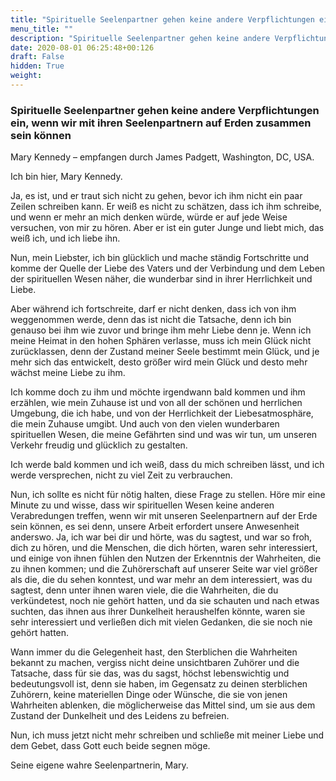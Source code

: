 ```yaml
---
title: "Spirituelle Seelenpartner gehen keine andere Verpflichtungen ein, wenn wir mit ihren Seelenpartnern auf Erden zusammen sein können"
menu_title: ""
description: "Spirituelle Seelenpartner gehen keine andere Verpflichtungen ein, wenn wir mit ihren Seelenpartnern auf Erden zusammen sein können"
date: 2020-08-01 06:25:48+00:126
draft: False
hidden: True
weight:
---
```

### Spirituelle Seelenpartner gehen keine andere Verpflichtungen ein, wenn wir mit ihren Seelenpartnern auf Erden zusammen sein können

Mary Kennedy – empfangen durch James Padgett, Washington, DC, USA.

Ich bin hier, Mary Kennedy.

Ja, es ist, und er traut sich nicht zu gehen, bevor ich ihm nicht ein paar Zeilen schreiben kann. Er weiß es nicht zu schätzen, dass ich ihm schreibe, und wenn er mehr an mich denken würde, würde er auf jede Weise versuchen, von mir zu hören. Aber er ist ein guter Junge und liebt mich, das weiß ich, und ich liebe ihn.

Nun, mein Liebster, ich bin glücklich und mache ständig Fortschritte und komme der Quelle der Liebe des Vaters und der Verbindung und dem Leben der spirituellen Wesen näher, die wunderbar sind in ihrer Herrlichkeit und Liebe.

Aber während ich fortschreite, darf er nicht denken, dass ich von ihm weggenommen werde, denn das ist nicht die Tatsache, denn ich bin genauso bei ihm wie zuvor und bringe ihm mehr Liebe denn je. Wenn ich meine Heimat in den hohen Sphären verlasse, muss ich mein Glück nicht zurücklassen, denn der Zustand meiner Seele bestimmt mein Glück, und je mehr sich das entwickelt, desto größer wird mein Glück und desto mehr wächst meine Liebe zu ihm.

Ich komme doch zu ihm und möchte irgendwann bald kommen und ihm erzählen, wie mein Zuhause ist und von all der schönen und herrlichen Umgebung, die ich habe, und von der Herrlichkeit der Liebesatmosphäre, die mein Zuhause umgibt. Und auch von den vielen wunderbaren spirituellen Wesen, die meine Gefährten sind und was wir tun, um unseren Verkehr freudig und glücklich zu gestalten.

Ich werde bald kommen und ich weiß, dass du mich schreiben lässt, und ich werde versprechen, nicht zu viel Zeit zu verbrauchen.

Nun, ich sollte es nicht für nötig halten, diese Frage zu stellen. Höre mir eine Minute zu und wisse, dass wir spirituellen Wesen keine anderen Verabredungen treffen, wenn wir mit unseren Seelenpartnern auf der Erde sein können, es sei denn, unsere Arbeit erfordert unsere Anwesenheit anderswo. Ja, ich war bei dir und hörte, was du sagtest, und war so froh, dich zu hören, und die Menschen, die dich hörten, waren sehr interessiert, und einige von ihnen fühlen den Nutzen der Erkenntnis der Wahrheiten, die zu ihnen kommen; und die Zuhörerschaft auf unserer Seite war viel größer als die, die du sehen konntest, und war mehr an dem interessiert, was du sagtest, denn unter ihnen waren viele, die die Wahrheiten, die du verkündetest, noch nie gehört hatten, und da sie schauten und nach etwas suchten, das ihnen aus ihrer Dunkelheit heraushelfen könnte, waren sie sehr interessiert und verließen dich mit vielen Gedanken, die sie noch nie gehört hatten.

Wann immer du die Gelegenheit hast, den Sterblichen die Wahrheiten bekannt zu machen, vergiss nicht deine unsichtbaren Zuhörer und die Tatsache, dass für sie das, was du sagst, höchst lebenswichtig und bedeutungsvoll ist, denn sie haben, im Gegensatz zu deinen sterblichen Zuhörern, keine materiellen Dinge oder Wünsche, die sie von jenen Wahrheiten ablenken, die möglicherweise das Mittel sind, um sie aus dem Zustand der Dunkelheit und des Leidens zu befreien.

Nun, ich muss jetzt nicht mehr schreiben und schließe mit meiner Liebe und dem Gebet, dass Gott euch beide segnen möge.

Seine eigene wahre Seelenpartnerin, Mary.
